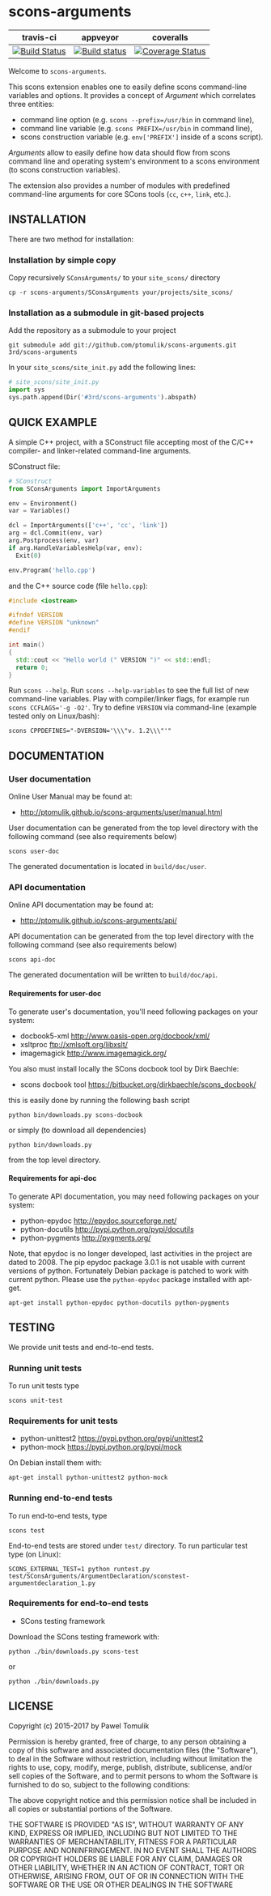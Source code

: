 scons-arguments
===============

| travis-ci | appveyor  | coveralls |
|-----------|-----------|-----------|
|[![Build Status](https://travis-ci.org/ptomulik/scons-arguments.png?branch=master)](https://travis-ci.org/ptomulik/scons-arguments)| [![Build status](https://ci.appveyor.com/api/projects/status/0fvtobp37lh1le0y/branch/master?svg=true)](https://ci.appveyor.com/project/ptomulik/scons-arguments/branch/master) | [![Coverage Status](https://coveralls.io/repos/ptomulik/scons-arguments/badge.svg?branch=master&service=github)](https://coveralls.io/github/ptomulik/scons-arguments?branch=master) |

Welcome to ``scons-arguments``.

This scons extension enables one to easily define scons command-line variables
and options. It provides a concept of *Argument* which correlates three
entities:

- command line option (e.g. ``scons --prefix=/usr/bin`` in command line),
- command line variable (e.g. ``scons PREFIX=/usr/bin`` in command line),
- scons construction variable (e.g. ``env['PREFIX']`` inside of a scons script).

*Arguments* allow to easily define how data should flow from scons command
line and operating system's environment to a scons environment (to scons
construction variables).

The extension also provides a number of modules with predefined command-line
arguments for core SCons tools (``cc``, ``c++``, ``link``, etc.).

INSTALLATION
------------

There are two method for installation:

### Installation by simple copy

Copy recursively ``SConsArguments/`` to your ``site_scons/`` directory

    cp -r scons-arguments/SConsArguments your/projects/site_scons/

### Installation as a submodule in git-based projects

Add the repository as a submodule to your project

```shell
git submodule add git://github.com/ptomulik/scons-arguments.git 3rd/scons-arguments
```

In your `site_scons/site_init.py` add the following lines:

```python
# site_scons/site_init.py
import sys
sys.path.append(Dir('#3rd/scons-arguments').abspath)
```

QUICK EXAMPLE
-------------

A simple C++ project, with a SConstruct file accepting most of the C/C++
compiler- and linker-related command-line arguments.

SConstruct file:

```python
# SConstruct
from SConsArguments import ImportArguments

env = Environment()
var = Variables()

dcl = ImportArguments(['c++', 'cc', 'link'])
arg = dcl.Commit(env, var)
arg.Postprocess(env, var)
if arg.HandleVariablesHelp(var, env):
  Exit(0)

env.Program('hello.cpp')
```

and the C++ source code (file ``hello.cpp``):

```c++
#include <iostream>

#ifndef VERSION
#define VERSION "unknown"
#endif

int main()
{
  std::cout << "Hello world (" VERSION ")" << std::endl;
  return 0;
}
```

Run ``scons --help``. Run ``scons --help-variables`` to see the full list of
new command-line variables. Play with compiler/linker flags, for example run
``scons CCFLAGS='-g -O2'``. Try to define ``VERSION`` via command-line (example
tested only on Linux/bash):

```shell
scons CPPDEFINES="-DVERSION='\\\"v. 1.2\\\"'"
```

DOCUMENTATION
-------------

### User documentation

Online User Manual may be found at:

  * <http://ptomulik.github.io/scons-arguments/user/manual.html>

User documentation can be generated from the top level directory with the
following command (see also requirements below)

```shell
scons user-doc
```
The generated documentation is located in ``build/doc/user``.

### API documentation

Online API documentation may be found at:

  * <http://ptomulik.github.io/scons-arguments/api/>

API documentation can be generated from the top level directory with the
following command (see also requirements below)

```shell
scons api-doc
```

The generated documentation will be written to ``build/doc/api``.

#### Requirements for user-doc

To generate user's documentation, you'll need following packages on your
system:

  * docbook5-xml <http://www.oasis-open.org/docbook/xml/>
  * xsltproc <ftp://xmlsoft.org/libxslt/>
  * imagemagick <http://www.imagemagick.org/>

You also must install locally the SCons docbook tool by Dirk Baechle:

  * scons docbook tool <https://bitbucket.org/dirkbaechle/scons_docbook/>

this is easily done by running the following bash script

```
python bin/downloads.py scons-docbook
```

or simply (to download all dependencies)

```
python bin/downloads.py
```

from the top level directory.

#### Requirements for api-doc

To generate API documentation, you may need following packages on your system:

  * python-epydoc <http://epydoc.sourceforge.net/>
  * python-docutils <http://pypi.python.org/pypi/docutils>
  * python-pygments <http://pygments.org/>

Note, that epydoc is no longer developed, last activities in the project are
dated to 2008. The pip epydoc package 3.0.1 is not usable with current versions
of python. Fortunately Debian package is patched to work with current python.
Please use the ``python-epydoc`` package installed with apt-get.

```shell
apt-get install python-epydoc python-docutils python-pygments
```

TESTING
-------

We provide unit tests and end-to-end tests.

### Running unit tests

To run unit tests type

```shell
scons unit-test
```

### Requirements for unit tests

  * python-unittest2 <https://pypi.python.org/pypi/unittest2>
  * python-mock <https://pypi.python.org/pypi/mock>

On Debian install them with:

```shell
apt-get install python-unittest2 python-mock
```

### Running end-to-end tests

To run end-to-end tests, type

```shell
scons test
```

End-to-end tests are stored under ``test/`` directory. To run particular test
type (on Linux):

```shell
SCONS_EXTERNAL_TEST=1 python runtest.py test/SConsArguments/ArgumentDeclaration/sconstest-argumentdeclaration_1.py
```


### Requirements for end-to-end tests

  * SCons testing framework

Download the SCons testing framework with:

```shell
python ./bin/downloads.py scons-test
```

or

```shell
python ./bin/downloads.py
```

LICENSE
-------

Copyright (c) 2015-2017 by Pawel Tomulik

Permission is hereby granted, free of charge, to any person obtaining a copy
of this software and associated documentation files (the "Software"), to deal
in the Software without restriction, including without limitation the rights
to use, copy, modify, merge, publish, distribute, sublicense, and/or sell
copies of the Software, and to permit persons to whom the Software is
furnished to do so, subject to the following conditions:

The above copyright notice and this permission notice shall be included in all
copies or substantial portions of the Software.

THE SOFTWARE IS PROVIDED "AS IS", WITHOUT WARRANTY OF ANY KIND, EXPRESS OR
IMPLIED, INCLUDING BUT NOT LIMITED TO THE WARRANTIES OF MERCHANTABILITY,
FITNESS FOR A PARTICULAR PURPOSE AND NONINFRINGEMENT. IN NO EVENT SHALL THE
AUTHORS OR COPYRIGHT HOLDERS BE LIABLE FOR ANY CLAIM, DAMAGES OR OTHER
LIABILITY, WHETHER IN AN ACTION OF CONTRACT, TORT OR OTHERWISE, ARISING FROM,
OUT OF OR IN CONNECTION WITH THE SOFTWARE OR THE USE OR OTHER DEALINGS IN THE
SOFTWARE
